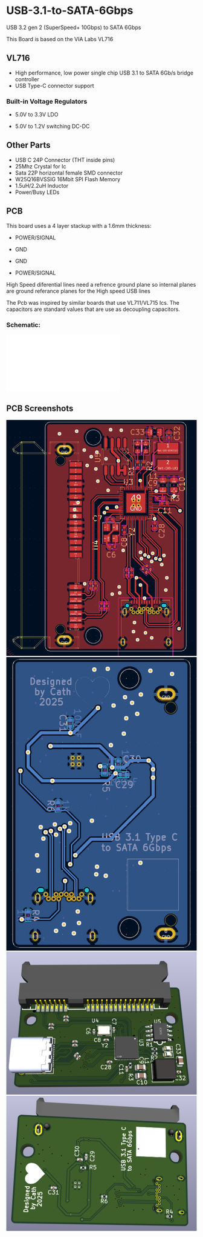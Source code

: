 # USB-3.1-to-SATA-6Gbps
USB 3.2 gen 2 (SuperSpeed+ 10Gbps) to SATA 6Gbps

This Board is based on the VIA Labs VL716 

## VL716

- High performance, low power single chip USB 3.1 to SATA 6Gb/s bridge controller 
- USB Type-C connector support
###  Built-in Voltage Regulators

- 5.0V to 3.3V LDO

- 5.0V to 1.2V switching DC-DC

## Other Parts 

- USB C 24P Connector (THT inside pins)
- 25Mhz Crystal for Ic
- Sata 22P horizontal female SMD connector
- W25Q16BVSSIG 16Mbit SPI Flash  Memory
- 1.5uH/2.2uH Inductor
- Power/Busy LEDs

## PCB 
This board uses a 4 layer stackup with a  1.6mm thickness:

- POWER/SIGNAL

- GND
  
- GND
  
- POWER/SIGNAL

High Speed diferential lines need a refrence ground plane so internal planes are ground referance planes for the High speed USB lines

The Pcb was inspired by similar boards that use VL711/VL715 Ics. The capacitors are standard values that are use as decoupling capacitors.


### Schematic:
![Schematic](/USB%203.0%20to%20Sata.pdf)

## PCB Screenshots

![usb3satafront](pcb%20pics/front.png)
![usb3sataback](pcb%20pics/back.png)
![usb3satafront3d](pcb%20pics/front3d.png)
![usb3sataback3d](pcb%20pics/back3d.png)



